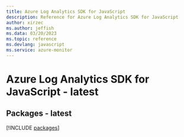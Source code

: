 ```yaml
---
title: Azure Log Analytics SDK for JavaScript
description: Reference for Azure Log Analytics SDK for JavaScript
author: xirzec
ms.author: jeffish
ms.data: 03/20/2023
ms.topic: reference
ms.devlang: javascript
ms.service: azure-monitor
---
```

# Azure Log Analytics SDK for JavaScript - latest
## Packages - latest
[!INCLUDE [packages](log-analytics-index.md)]